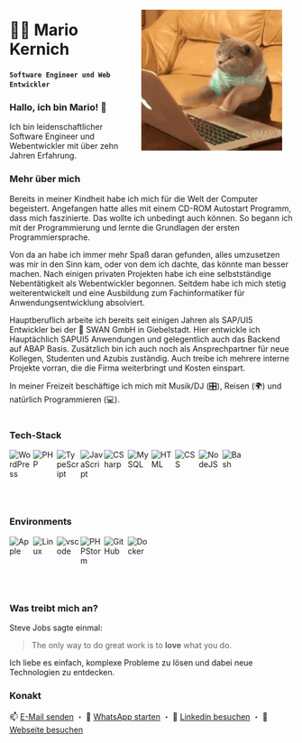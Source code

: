 <img align="right" width="250" height="250" src="./giphy.gif" style="margin:20px"/>

# 👨‍💻 Mario Kernich

**`Software Engineer und Web Entwickler`**

### Hallo, ich bin Mario! 👋

Ich bin leidenschaftlicher Software Engineer und Webentwickler mit über zehn Jahren Erfahrung.

### Mehr über mich

Bereits in meiner Kindheit habe ich mich für die Welt der Computer begeistert. Angefangen hatte alles mit einem CD-ROM Autostart Programm, dass mich faszinierte. Das wollte ich unbedingt auch können. So begann ich mit der Programmierung und lernte die Grundlagen der ersten Programmiersprache.

Von da an habe ich immer mehr Spaß daran gefunden, alles umzusetzen was mir in den Sinn kam, oder von dem ich dachte, das könnte man besser machen. Nach einigen privaten Projekten habe ich eine selbstständige Nebentätigkeit als Webentwickler begonnen. Seitdem habe ich mich stetig weiterentwickelt und eine Ausbildung zum Fachinformatiker für Anwendungsentwicklung absolviert.

Hauptberuflich arbeite ich bereits seit einigen Jahren als SAP/UI5 Entwickler bei der 🦢 SWAN GmbH in Giebelstadt. Hier entwickle ich Hauptächlich SAPUI5 Anwendungen und gelegentlich auch das Backend auf ABAP Basis. Zusätzlich bin ich auch noch als Ansprechpartner für neue Kollegen, Studenten und Azubis zuständig. Auch treibe ich mehrere interne Projekte vorran, die die Firma weiterbringt und Kosten einspart.

In meiner Freizeit beschäftige ich mich mit Musik/DJ (🎛️), Reisen (🌍) und natürlich Programmieren (💻).

#

### Tech-Stack

<div style="overflow:hidden;min-height:1px">
<img align="left" alt="WordPress" width="40px" style="padding-right:2px;margin-bottom:10px"  src="https://cdn.jsdelivr.net/gh/devicons/devicon/icons/wordpress/wordpress-original.svg" />     
<img align="left" alt="PHP" width="40px" style="padding-right:2px;margin-bottom:10px"  src="https://cdn.jsdelivr.net/gh/devicons/devicon/icons/php/php-original.svg" />
<img align="left" alt="TypeScript" width="40px" style="padding-right:2px;margin-bottom:10px" src="https://cdn.jsdelivr.net/gh/devicons/devicon/icons/typescript/typescript-plain.svg" />
<img align="left" alt="JavaScript" width="40px" style="padding-right:2px;margin-bottom:10px" src="https://cdn.jsdelivr.net/gh/devicons/devicon/icons/javascript/javascript-plain.svg" />
<img align="left" alt="CSharp" width="40px" style="padding-right:2px;margin-bottom:10px" src="https://cdn.jsdelivr.net/gh/devicons/devicon/icons/csharp/csharp-original.svg" />
<img align="left" alt="MySQL" width="40px" style="padding-right:2px;margin-bottom:10px" src="https://cdn.jsdelivr.net/gh/devicons/devicon/icons/mysql/mysql-original.svg" />
<img align="left" alt="HTML" width="40px" style="padding-right:2px;margin-bottom:10px" src="https://cdn.jsdelivr.net/gh/devicons/devicon/icons/html5/html5-plain.svg" />
<img align="left" alt="CSS" width="40px" style="padding-right:2px;margin-bottom:10px" src="https://cdn.jsdelivr.net/gh/devicons/devicon/icons/css3/css3-plain.svg" />
<img align="left" alt="NodeJS" width="40px" style="padding-right:2px;margin-bottom:10px" src="https://cdn.jsdelivr.net/gh/devicons/devicon/icons/nodejs/nodejs-original.svg" />
<img align="left" alt="Bash" width="40px" style="padding-right:2px;margin-bottom:10px" src="https://cdn.jsdelivr.net/gh/devicons/devicon/icons/bash/bash-original.svg" />
</div>

<br>

#

### Environments

<div style="overflow:hidden;min-height:1px">
<img align="left" alt="Apple" width="40px" style="padding-right:2px;padding-bottom:10px" src="https://cdn.jsdelivr.net/gh/devicons/devicon/icons/apple/apple-original.svg" />   
<img align="left" alt="Linux" width="40px" style="padding-right:2px;padding-bottom:10px" src="https://cdn.jsdelivr.net/gh/devicons/devicon/icons/linux/linux-original.svg" />
<img align="left" alt="vscode" width="40px" style="padding-right:2px;padding-bottom:10px" src="https://cdn.jsdelivr.net/gh/devicons/devicon/icons/vscode/vscode-original.svg" />
<img align="left" alt="PHPStorm" width="40px" style="padding-right:2px;padding-bottom:10px"  src="https://cdn.jsdelivr.net/gh/devicons/devicon/icons/phpstorm/phpstorm-original.svg" />
<img align="left" alt="GitHub" width="40px" style="padding-right:2px;padding-bottom:10px" src="https://cdn.jsdelivr.net/gh/devicons/devicon/icons/github/github-original.svg" />
<img align="left" alt="Docker" width="40px" style="padding-right:2px;padding-bottom:10px" src="https://cdn.jsdelivr.net/gh/devicons/devicon/icons/docker/docker-original.svg" />
</div>

<br>

#

### Was treibt mich an?

Steve Jobs sagte einmal:

> The only way to do great work is to **love** what you do.

Ich liebe es einfach, komplexe Probleme zu lösen und dabei neue Technologien zu entdecken.

### Konakt

📫 [E-Mail senden](mailto:contact@marioke.dev) ・ 💬 [WhatsApp starten](https://wa.me/%2B4915110573779) ・ 🔗 [Linkedin besuchen](https://www.linkedin.com/in/mario-kernich-370b071b5/) ・ 🔗 [Webseite besuchen](https://marioke.dev)
